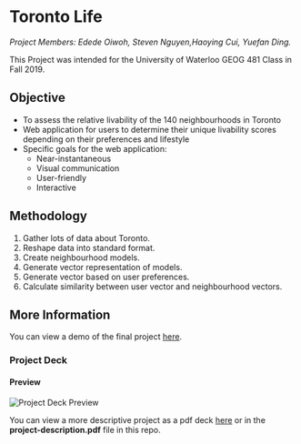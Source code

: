 # Toronto Life

_Project Members: Edede Oiwoh, Steven Nguyen,Haoying Cui, Yuefan Ding._

This Project was intended for the University of Waterloo GEOG 481 Class in Fall 2019.

## Objective

* To assess the relative livability of the 140 neighbourhoods in Toronto
* Web application for users to determine their unique livability scores depending on their preferences and lifestyle
* Specific goals for the web application:
  - Near-instantaneous
  - Visual communication
  - User-friendly
  - Interactive

## Methodology
1. Gather lots of data about Toronto.
2. Reshape data into standard format.
3. Create neighbourhood models.
4. Generate vector representation of models.
5. Generate vector based on user preferences.
6. Calculate similarity between user vector and neighbourhood vectors.

## More Information
You can view a demo of the final project [here](https://torontolife-481.web.app).

### Project Deck

#### Preview
![Project Deck Preview](./project.png)

You can view a more descriptive project as a pdf deck [here](https://s3.amazonaws.com/resume.edede/TorontoLife.pdf) or in the **project-description.pdf** file in this repo.
